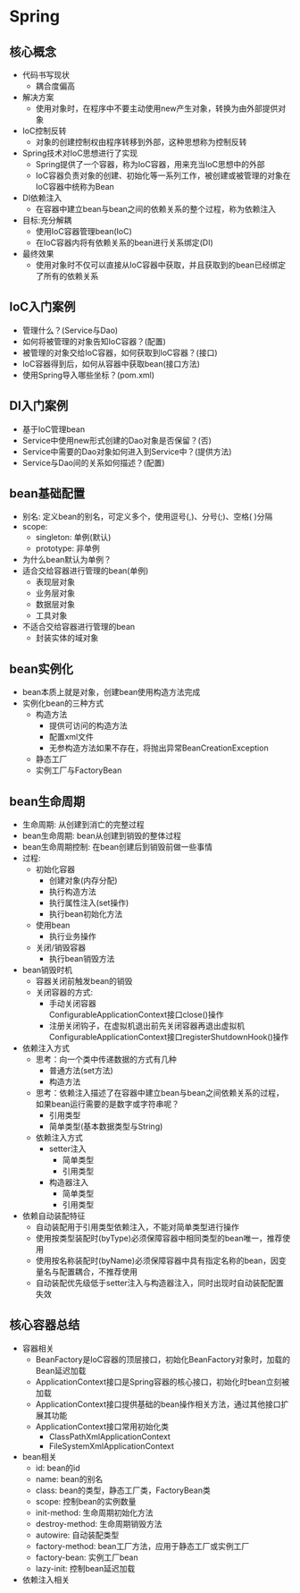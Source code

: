 # Spring

## 核心概念  
- 代码书写现状  
    - 耦合度偏高  
- 解决方案  
    - 使用对象时，在程序中不要主动使用new产生对象，转换为由外部提供对象  
- IoC控制反转  
    - 对象的创建控制权由程序转移到外部，这种思想称为控制反转  
- Spring技术对IoC思想进行了实现  
    - Spring提供了一个容器，称为IoC容器，用来充当IoC思想中的外部  
    - IoC容器负责对象的创建、初始化等一系列工作，被创建或被管理的对象在IoC容器中统称为Bean  
- DI依赖注入  
    - 在容器中建立bean与bean之间的依赖关系的整个过程，称为依赖注入  
- 目标:充分解耦  
    - 使用IoC容器管理bean(IoC)
    - 在IoC容器内将有依赖关系的bean进行关系绑定(DI)  
- 最终效果  
    - 使用对象时不仅可以直接从IoC容器中获取，并且获取到的bean已经绑定了所有的依赖关系

## IoC入门案例  
- 管理什么？(Service与Dao)  
- 如何将被管理的对象告知IoC容器？(配置)  
- 被管理的对象交给IoC容器，如何获取到IoC容器？(接口)  
- IoC容器得到后，如何从容器中获取bean(接口方法)  
- 使用Spring导入哪些坐标？(pom.xml)  

## DI入门案例  
- 基于IoC管理bean  
- Service中使用new形式创建的Dao对象是否保留？(否)  
- Service中需要的Dao对象如何进入到Service中？(提供方法)  
- Service与Dao间的关系如何描述？(配置)  

## bean基础配置  
- 别名: 定义bean的别名，可定义多个，使用逗号(,)、分号(;)、空格( )分隔  
- scope:  
  - singleton: 单例(默认)
  - prototype: 非单例  
- 为什么bean默认为单例？  
- 适合交给容器进行管理的bean(单例)  
  - 表现层对象  
  - 业务层对象  
  - 数据层对象  
  - 工具对象  
- 不适合交给容器进行管理的bean  
  - 封装实体的域对象  

## bean实例化  
- bean本质上就是对象，创建bean使用构造方法完成  
- 实例化bean的三种方式  
  - 构造方法
    - 提供可访问的构造方法  
    - 配置xml文件  
    - 无参构造方法如果不存在，将抛出异常BeanCreationException  
  - 静态工厂  
  - 实例工厂与FactoryBean  

## bean生命周期  
- 生命周期: 从创建到消亡的完整过程  
- bean生命周期: bean从创建到销毁的整体过程  
- bean生命周期控制: 在bean创建后到销毁前做一些事情  
- 过程:  
  - 初始化容器  
    - 创建对象(内存分配)  
    - 执行构造方法  
    - 执行属性注入(set操作)  
    - 执行bean初始化方法  
  - 使用bean  
    - 执行业务操作  
  - 关闭/销毁容器  
    - 执行bean销毁方法  
- bean销毁时机  
  - 容器关闭前触发bean的销毁  
  - 关闭容器的方式:  
    - 手动关闭容器  
      ConfigurableApplicationContext接口close()操作  
    - 注册关闭钩子，在虚拟机退出前先关闭容器再退出虚拟机  
      ConfigurableApplicationContext接口registerShutdownHook()操作  
- 依赖注入方式  
  - 思考：向一个类中传递数据的方式有几种  
    - 普通方法(set方法)
    - 构造方法  
  - 思考：依赖注入描述了在容器中建立bean与bean之间依赖关系的过程，如果bean运行需要的是数字或字符串呢？  
    - 引用类型  
    - 简单类型(基本数据类型与String)  
  - 依赖注入方式  
    - setter注入  
      - 简单类型  
      - 引用类型  
    - 构造器注入  
      - 简单类型  
      - 引用类型  
- 依赖自动装配特征  
  - 自动装配用于引用类型依赖注入，不能对简单类型进行操作  
  - 使用按类型装配时(byType)必须保障容器中相同类型的bean唯一，推荐使用  
  - 使用按名称装配时(byName)必须保障容器中具有指定名称的bean，因变量名与配置耦合，不推荐使用  
  - 自动装配优先级低于setter注入与构造器注入，同时出现时自动装配配置失效  

## 核心容器总结  
- 容器相关  
  - BeanFactory是IoC容器的顶层接口，初始化BeanFactory对象时，加载的Bean延迟加载  
  - ApplicationContext接口是Spring容器的核心接口，初始化时bean立刻被加载  
  - ApplicationContext接口提供基础的bean操作相关方法，通过其他接口扩展其功能
  - ApplicationContext接口常用初始化类
    - ClassPathXmlApplicationContext  
    - FileSystemXmlApplicationContext
- bean相关  
  - id: bean的id  
  - name: bean的别名  
  - class: bean的类型，静态工厂类，FactoryBean类  
  - scope: 控制bean的实例数量  
  - init-method: 生命周期初始化方法  
  - destroy-method: 生命周期销毁方法  
  - autowire: 自动装配类型  
  - factory-method: bean工厂方法，应用于静态工厂或实例工厂  
  - factory-bean: 实例工厂bean  
  - lazy-init: 控制bean延迟加载  
- 依赖注入相关  